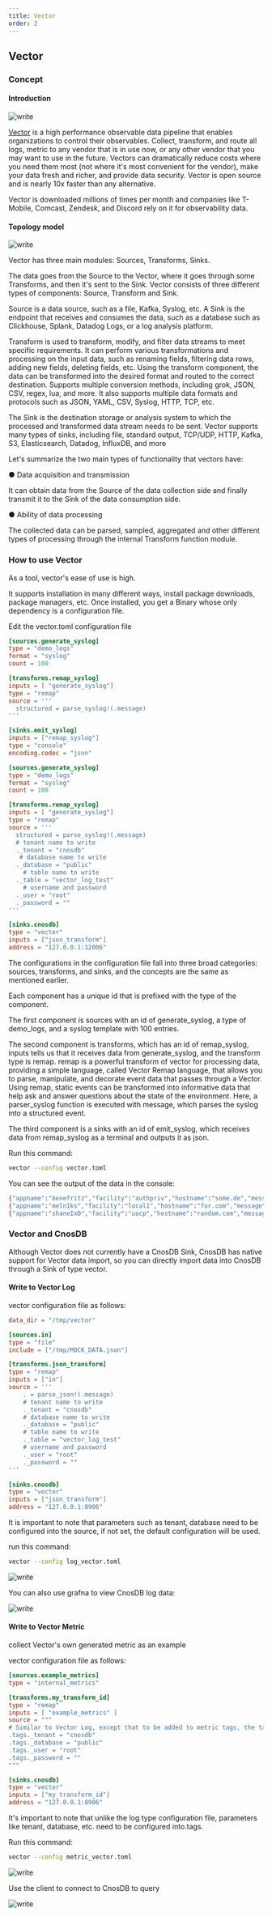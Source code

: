 ```yaml
---
title: Vector
order: 2
---
```


## Vector

### Concept

#### Introduction

![write](/img/vector_concept.png)

[Vector](https://github.com/vectordotdev/vector) is a high performance observable data pipeline that enables organizations to control their observables. Collect, transform, and route all logs, metric to any vendor that is in use now, or any other vendor that you may want to use in the future. Vectors can dramatically reduce costs where you need them most (not where it's most convenient for the vendor), make your data fresh and richer, and provide data security. Vector is open source and is nearly 10x faster than any alternative.

Vector is downloaded millions of times per month and companies like T-Mobile, Comcast, Zendesk, and Discord rely on it for observability data.


#### Topology model

![write](/img/vector_topology.png)

Vector has three main modules: Sources, Transforms, Sinks.

The data goes from the Source to the Vector, where it goes through some Transforms, and then it's sent to the Sink. Vector consists of three different types of components: Source, Transform and Sink.

Source is a data source, such as a file, Kafka, Syslog, etc. A Sink is the endpoint that receives and consumes the data, such as a database such as Clickhouse, Splank, Datadog Logs, or a log analysis platform.

Transform is used to transform, modify, and filter data streams to meet specific requirements. It can perform various transformations and processing on the input data, such as renaming fields, filtering data rows, adding new fields, deleting fields, etc. Using the transform component, the data can be transformed into the desired format and routed to the correct destination. Supports multiple conversion methods, including grok, JSON, CSV, regex, lua, and more. It also supports multiple data formats and protocols such as JSON, YAML, CSV, Syslog, HTTP, TCP, etc.

The Sink is the destination storage or analysis system to which the processed and transformed data stream needs to be sent. Vector supports many types of sinks, including file, standard output, TCP/UDP, HTTP, Kafka, S3, Elasticsearch, Datadog, InfluxDB, and more

Let's summarize the two main types of functionality that vectors have:

● Data acquisition and transmission

It can obtain data from the Source of the data collection side and finally transmit it to the Sink of the data consumption side.

● Ability of data processing

The collected data can be parsed, sampled, aggregated and other different types of processing through the internal Transform function module.

### How to use Vector

As a tool, vector's ease of use is high.

It supports installation in many different ways, install package downloads, package managers, etc. Once installed, you get a Binary whose only dependency is a configuration file.

Edit the vector.toml configuration file

```toml
[sources.generate_syslog]
type = "demo_logs"
format = "syslog"
count = 100

[transforms.remap_syslog]
inputs = [ "generate_syslog"]
type = "remap"
source = '''
  structured = parse_syslog!(.message)
'''

[sinks.emit_syslog]
inputs = ["remap_syslog"]
type = "console"
encoding.codec = "json"

[sources.generate_syslog]
type = "demo_logs"
format = "syslog"
count = 100

[transforms.remap_syslog]
inputs = [ "generate_syslog"]
type = "remap"
source = '''
  structured = parse_syslog!(.message)
  # tenant name to write
  ._tenant = "cnosdb"
   # database name to write
  ._database = "public"
    # table name to write
  ._table = "vector_log_test"
    # username and password
  ._user = "root"
  ._password = ""
'''

[sinks.cnosdb]
type = "vector"
inputs = ["json_transform"]
address = "127.0.0.1:12006"
```

The configurations in the configuration file fall into three broad categories: sources, transforms, and sinks, and the concepts are the same as mentioned earlier.

Each component has a unique id that is prefixed with the type of the component.

The first component is sources with an id of generate_syslog, a type of demo_logs, and a syslog template with 100 entries.

The second component is transforms, which has an id of remap_syslog, inputs tells us that it receives data from generate_syslog, and the transform type is remap. remap is a powerful transform of vector for processing data, providing a simple language, called Vector Remap language, that allows you to parse, manipulate, and decorate event data that passes through a Vector. Using remap, static events can be transformed into informative data that help ask and answer questions about the state of the environment. Here, a parser_syslog function is executed with message, which parses the syslog into a structured event.

The third component is a sinks with an id of emit_syslog, which receives data from remap_syslog as a terminal and outputs it as json.

Run this command:

```bash
vector --config vector.toml
```

You can see the output of the data in the console:

```bash
{"appname":"benefritz","facility":"authpriv","hostname":"some.de","message":"We're gonna need a bigger boat","msgid":"ID191","procid":9473,"severity":"crit","timestamp":"2021-01-20T19:38:55.329Z"}
{"appname":"meln1ks","facility":"local1","hostname":"for.com","message":"Take a breath, let it go, walk away","msgid":"ID451","procid":484,"severity":"debug","timestamp":"2021-01-20T19:38:55.329Z"}
{"appname":"shaneIxD","facility":"uucp","hostname":"random.com","message":"A bug was encountered but not in Vector, which doesn't have bugs","msgid":"ID428","procid":3093,"severity":"alert","timestamp":"2021-01-20T19:38:55.329Z"}
```

### Vector and CnosDB

Although Vector does not currently have a CnosDB Sink, CnosDB has native support for Vector data import, so you can directly import data into CnosDB through a Sink of type vector.

#### Write to Vector Log

vector configuration file as follows:

```toml
data_dir = "/tmp/vector"

[sources.in]
type = "file"
include = ["/tmp/MOCK_DATA.json"]

[transforms.json_transform]
type = "remap"
inputs = ["in"]
source = '''
    . = parse_json!(.message)
    # tenant name to write
    ._tenant = "cnosdb"
    # database name to write
    ._database = "public"
    # table name to write
    ._table = "vector_log_test"
    # username and password
    ._user = "root"
    ._password = ""
'''

[sinks.cnosdb]
type = "vector"
inputs = ["json_transform"]
address = "127.0.0.1:8906"
```
It is important to note that parameters such as tenant, database need to be configured into the source, if not set, the default configuration will be used.

run this command:

```bash
vector --config log_vector.toml
```

![write](/img/vector_log_output.png)

You can also use grafna to view CnosDB log data:

![write](/img/vector_grafana_log_output.png)


#### Write to Vector Metric

collect Vector's own generated metric as an example

vector configuration file as follows:

```toml
[sources.example_metrics]
type = "internal_metrics"

[transforms.my_transform_id]
type = "remap"
inputs = [ "example_metrics" ]
source = """
# Similar to Vector Log, except that to be added to metric tags, the table is written with the metric name and namespace (namespace.name), so we don't need to specify the table name
.tags._tenant = "cnosdb"
.tags._database = "public"
.tags._user = "root"
.tags._password = ""
"""

[sinks.cnosdb]
type = "vector"
inputs = ["my_transform_id"]
address = "127.0.0.1:8906"
```
It's important to note that unlike the log type configuration file, parameters like tenant, database, etc. need to be configured into.tags.

Run this command:

```bash
vector --config metric_vector.toml
```
![write](/img/vector_metric.png)

Use the client to connect to CnosDB to query

![write](/img/vector_metric_output.png)
